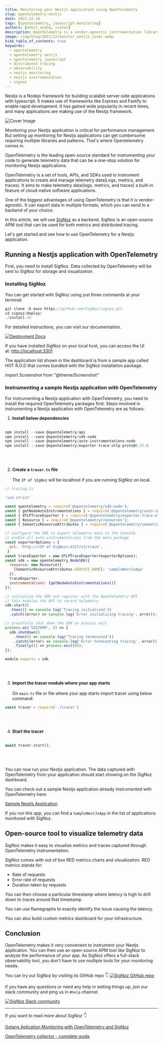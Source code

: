 ```yaml
---
title: Monitoring your Nestjs application using OpenTelemetry
slug: opentelemetry-nestjs
date: 2021-12-18
tags: [opentelemetry, javascript-monitoring]
authors: [ankit_anand, vishal]
description: OpenTelemetry is a vendor-agnostic isntrumentation library. In this article, learn how to set up monitoring for a Nestjs application using OpenTelemetry.
image: /img/blog/2021/12/monitor_nestjs_cover.webp
hide_table_of_contents: true
keywords:
  - opentelemetry
  - opentelemetry nestjs
  - opentelemetry javascript
  - distributed tracing
  - observability
  - nestjs monitoring
  - nestjs instrumentation
  - signoz
---
```

<head>
  <link rel="canonical" href="https://signoz.io/blog/opentelemetry-nestjs/"/>
</head>

Nestjs is a Nodejs framework for building scalable server-side applications with typescript. It makes use of frameworks like Express and Fastify to enable rapid development. It has gained wide popularity in recent times, and many applications are making use of the Nestjs framework.

<!--truncate-->

![Cover Image](/img/blog/2021/12/monitor_nestjs_cover.webp)

Monitoring your Nestjs application is critical for performance management. But setting up monitoring for Nestjs applications can get cumbersome requiring multiple libraries and patterns. That's where Opentelemetry comes in.

OpenTelemetry is the leading open-source standard for instrumenting your code to generate telemetry data that can be a one-stop solution for monitoring Nestjs applications.

OpenTelemetry is a set of tools, APIs, and SDKs used to instrument applications to create and manage telemetry data(Logs, metrics, and traces). It aims to make telemetry data(logs, metrics, and traces) a built-in feature of cloud-native software applications.

 One of the biggest advantages of using OpenTelemetry is that it is vendor-agnostic. It can export data in multiple formats, which you can send to a backend of your choice.

In this article, we will use [SigNoz](https://signoz.io/) as a backend. SigNoz is an open-source APM tool that can be used for both metrics and distributed tracing.

Let's get started and see how to use OpenTelemetry for a Nestjs application.

## Running a Nestjs application with OpenTelemetry
First, you need to install SigNoz. Data collected by OpenTelemetry will be sent to SigNoz for storage and visualization.

### Installing SigNoz
You can get started with SigNoz using just three commands at your terminal.

```jsx
git clone -b main https://github.com/SigNoz/signoz.git
cd signoz/deploy/
./install.sh
```
For detailed instructions, you can visit our documentation.

[![Deployment Docs](/img/blog/common/deploy_docker_documentation.webp)](https://signoz.io/docs/install/docker/?utm_source=blog&utm_medium=opentelemetry_nestjs)

If you have installed SigNoz on your local host, you can access the UI at: [http://localhost:3301](http://localhost:3301/application)

The application list shown in the dashboard is from a sample app called HOT R.O.D that comes bundled with the SigNoz installation package.

import Screenshot from "@theme/Screenshot"

<Screenshot
   alt="SigNoz dashboard showing application list"
   height={500}
   src="/img/blog/2021/08/signoz_dashboard_hc.webp"
   title="SigNoz Dashboard"
   width={700}
/>

### Instrumenting a sample Nestjs application with OpenTelemetry
For instrumenting a Nestjs application with OpenTelemetry, you need to install the required OpenTelemetry packages first. Steps involved in instrumenting a Nestjs application with OpenTelemetry are as follows:

1. **Install below dependencies<br></br>**

```jsx
npm install --save @opentelemetry/api
npm install --save @opentelemetry/sdk-node
npm install --save @opentelemetry/auto-instrumentations-node
npm install --save @opentelemetry/exporter-trace-otlp-proto@0.27.0
```

<br></br>

2. **Create a `tracer.ts` file**<br></br>
The `IP of SIgNoz` will be localhost if you are running SigNoz on local.
   
```jsx
// tracing.ts

'use strict'

const opentelemetry = require('@opentelemetry/sdk-node');
const { getNodeAutoInstrumentations } = require('@opentelemetry/auto-instrumentations-node');
const { OTLPTraceExporter } = require('@opentelemetry/exporter-trace-otlp-proto');
const { Resource } = require('@opentelemetry/resources');
const { SemanticResourceAttributes } = require('@opentelemetry/semantic-conventions');

// configure the SDK to export telemetry data to the console
// enable all auto-instrumentations from the meta package
const exporterOptions = {
  url: 'http://<IP of SigNoz>:4317/v1/trace',
 }
const traceExporter = new OTLPTraceExporter(exporterOptions);
const sdk = new opentelemetry.NodeSDK({
  resource: new Resource({
    [SemanticResourceAttributes.SERVICE_NAME]: 'sampleNestJsApp'
  }),
  traceExporter,
  instrumentations: [getNodeAutoInstrumentations()]
});

// initialize the SDK and register with the OpenTelemetry API
// this enables the API to record telemetry
sdk.start()
  .then(() => console.log('Tracing initialized'))
  .catch((error) => console.log('Error initializing tracing', error));

// gracefully shut down the SDK on process exit
process.on('SIGTERM', () => {
  sdk.shutdown()
    .then(() => console.log('Tracing terminated'))
    .catch((error) => console.log('Error terminating tracing', error))
    .finally(() => process.exit(0));
});

module.exports = sdk 
```

<br></br>

3. **Import the tracer module where your app starts**<br></br>
On `main.ts` file or file where your app starts import tracer using below command:
```jsx
const tracer = require('./tracer')
```

<br></br>

4. **Start the tracer**<br></br>
```jsx
await tracer.start();
```

<br></br>


You can now run your Nestjs application. The data captured with OpenTelemetry from your application should start showing on the SigNoz dashboard.

You can check out a sample Nestjs application already instrumented with OpenTelemetry here:

[Sample Nestjs Application](https://github.com/SigNoz/sample-NestJs-app)

If you run this app, you can find a `SampleNestJsApp` in the list of applications monitored with SigNoz.


<Screenshot
   alt="Sample Nestjs application in the list of applications monitored by SigNoz"
   height={500}
   src="/img/blog/2021/12/nestjs_signoz_dashboard.webp"
   title="Sample Nestjs application in the list of applications monitored by SigNoz"
   width={700}
/>

## Open-source tool to visualize telemetry data
SigNoz makes it easy to visualize metrics and traces captured through OpenTelemetry instrumentation.

SigNoz comes with out of box RED metrics charts and visualization. RED metrics stands for:

- Rate of requests
- Error rate of requests
- Duration taken by requests

<Screenshot
    alt="SigNoz charts and metrics"
    height={500}
    src="/img/blog/common/signoz_charts_application_metrics.webp"
    title="Measure things like application latency, requests per sec, error percentage and see your top endpoints with SigNoz."
    width={700}
/>

You can then choose a particular timestamp where latency is high to drill down to traces around that timestamp.

<Screenshot
    alt="List of traces on SigNoz dashboard"
    height={500}
    src="/img/blog/common/signoz_list_of_traces_hc.webp"
    title="View of traces at a particular timestamp"
    width={700}
/>

You can use flamegraphs to exactly identify the issue causing the latency.

<Screenshot
    alt="Flamegraphs used to visualize spans of distributed tracing in SigNoz UI"
    height={500}
    src="/img/blog/common/signoz_flamegraphs.webp"
    title="View of traces at a particular timestamp"
    width={700}
/>

You can also build custom metrics dashboard for your infrastructure.

<Screenshot
    alt="Custom metrics dashboard"
    height={500}
    src="/img/blog/common/signoz_custom_dashboard-min.webp"
    title="You can also build a custom metrics dashboard for your infrastructure"
    width={700}
/>


## Conclusion
OpenTelemetry makes it very convenient to instrument your Nestjs application. You can then use an open-source APM tool like SigNoz to analyze the performance of your app. As SigNoz offers a full-stack observability tool, you don't have to use multiple tools for your monitoring needs.

You can try out SigNoz by visiting its GitHub repo 👇
[![SigNoz GitHub repo](/img/blog/common/signoz_github.webp)](https://github.com/SigNoz/signoz)

If you have any questions or need any help in setting things up, join our slack community and ping us in `#help` channel.

[![SigNoz Slack community](/img/blog/common/join_slack_cta.png)](https://signoz.io/slack)

---

If you want to read more about SigNoz 👇

[Golang Aplication Monitoring with OpenTelemetry and SigNoz](https://signoz.io/opentelemetry/go/)

[OpenTelemetry collector - complete guide](https://signoz.io/blog/opentelemetry-collector-complete-guide/)


